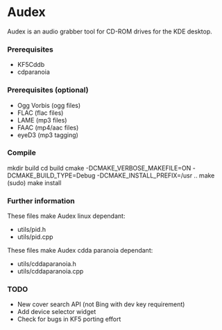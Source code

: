 Audex
=====

Audex is an audio grabber tool for CD-ROM drives for the KDE desktop.

### Prerequisites

* KF5Cddb
* cdparanoia

### Prerequisites (optional)

* Ogg Vorbis (ogg files)
* FLAC (flac files)
* LAME (mp3 files)
* FAAC (mp4/aac files)
* eyeD3 (mp3 tagging)

### Compile

mkdir build
cd build
cmake -DCMAKE_VERBOSE_MAKEFILE=ON -DCMAKE_BUILD_TYPE=Debug -DCMAKE_INSTALL_PREFIX=/usr ..
make
(sudo) make install

### Further information

These files make Audex linux dependant:

* utils/pid.h
* utils/pid.cpp

These files make Audex cdda paranoia dependant:

* utils/cddaparanoia.h
* utils/cddaparanoia.cpp

### TODO
* New cover search API (not Bing with dev key requirement)
* Add device selector widget
* Check for bugs in KF5 porting effort

